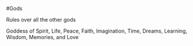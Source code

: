#Gods 

Rules over all the other gods

Goddess of Spirit, Life, Peace, Faith, Imagination, Time, Dreams, Learning, Wisdom, Memories, and Love